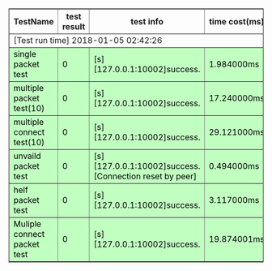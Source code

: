  <style type="text/css">
 .normal{background-color:#C1FFC1;color:Black;}
 .error{background-color:#CD5C5C;color:Black;}
 </style>

 <table border="1" cellpadding="10">
   <tr>
     <th>TestName</th>
     <th>test result</th>
     <th>test info</th>
     <th>time cost(ms)</th>
   </tr>
    <tr>
      <td colspan="4">[Test run time] 2018-01-05 02:42:26</td>
    </tr>
   <tr class="normal">
<td>single packet test</td>
<td>0</td>
<td>[s][127.0.0.1:10002]success.</td>
<td>1.984000ms</td>
<tr class="normal">
<td>multiple packet test(10)</td>
<td>0</td>
<td>[s][127.0.0.1:10002]success.</td>
<td>17.240000ms</td>
<tr class="normal">
<td>multiple connect test(10)</td>
<td>0</td>
<td>[s][127.0.0.1:10002]success.</td>
<td>29.121000ms</td>
<tr class="normal">
<td>unvaild packet test</td>
<td>0</td>
<td>[s][127.0.0.1:10002]success.[Connection reset by peer]</td>
<td>0.494000ms</td>
<tr class="normal">
<td>helf packet test</td>
<td>0</td>
<td>[s][127.0.0.1:10002]success.</td>
<td>3.117000ms</td>
<tr class="normal">
<td>Muliple connect packet test</td>
<td>0</td>
<td>[s][127.0.0.1:10002]success.</td>
<td>19.874001ms</td>
 </table>